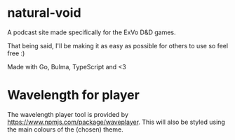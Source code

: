 # natural-void
A podcast site made specifically for the ExVo D&amp;D games.

That being said, I'll be making it as easy as possible for others to use so feel free :)

Made with Go, Bulma, TypeScript and &lt;3

# Wavelength for player
The wavelength player tool is provided by https://www.npmjs.com/package/waveplayer. This will also be styled using the main colours of the (chosen) theme.

